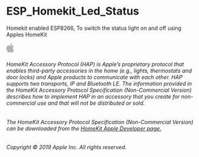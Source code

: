 # ESP_Homekit_Led_Status
Homekit enabled ESP8266, To switch the status light on and off using Apples HomeKit 




<img src="https://raw.githubusercontent.com/AchimPieters/ESP8266-HomeKit-Fountain-light/master/Images/apple_logo.png" width="20"/>

###### HomeKit Accessory Protocol (HAP) is Apple’s proprietary protocol that enables third-party accessories in the home (e.g., lights, thermostats and door locks) and Apple products to communicate with each other. HAP supports two transports, IP and Bluetooth LE. The information provided in the HomeKit Accessory Protocol Specification (Non-Commercial Version) describes how to implement HAP in an accessory that you create for non-commercial use and that will not be distributed or sold.

###### The HomeKit Accessory Protocol Specification (Non-Commercial Version) can be downloaded from the [HomeKit Apple Developer page.](https://developer.apple.com/homekit/)

###### Copyright © 2019 Apple Inc. All rights reserved.
